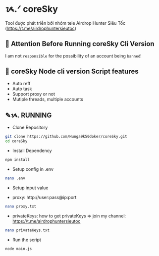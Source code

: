 # ᝰ.ᐟ coreSky

Tool được phát triển bởi nhóm tele Airdrop Hunter Siêu Tốc (https://t.me/airdrophuntersieutoc)

## 🚨 Attention Before Running coreSky Cli Version

I am not `responsible` for the possibility of an account being `banned`!

## 📎 coreSky Node cli version Script features

- Auto reff
- Auto task
- Support proxy or not
- Mutiple threads, multiple accounts

## ✎ᝰ. RUNNING

- Clone Repository

```bash
git clone https://github.com/Hunga9k50doker/coreSky.git
cd coreSky
```

- Install Dependency

```bash
npm install
```

- Setup config in .env

```bash
nano .env
```

- Setup input value

* proxy: http://user:pass@ip:port

```bash
nano proxy.txt
```

- privateKeys: how to get privateKeys => join my channel: https://t.me/airdrophuntersieutoc

```bash
nano privateKeys.txt
```

- Run the script

```bash
node main.js
```
